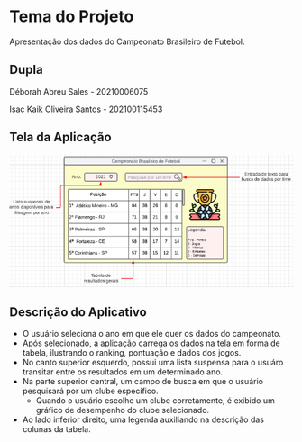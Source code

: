 # Tema do Projeto

Apresentação dos dados do Campeonato Brasileiro de Futebol.

## Dupla

Déborah Abreu Sales - 20210006075

Isac Kaik Oliveira Santos - 202100115453

## Tela da Aplicação

![](imagens/tela_inicial.png)

## Descrição do Aplicativo

- O usuário seleciona o ano em que ele quer os dados do campeonato. 
- Após selecionado, a aplicação carrega os dados na tela em forma de tabela, ilustrando o ranking, pontuação e dados dos jogos.
- No canto superior esquerdo, possui uma lista suspensa para o usuáro transitar entre os resultados em um determinado ano.
- Na parte superior central, um campo de busca em que o usuário pesquisará por um clube específico.
  - Quando o usuário escolhe um clube corretamente, é exibido um gráfico de desempenho do clube selecionado.
- Ao lado inferior direito, uma legenda auxiliando na descrição das colunas da tabela.


